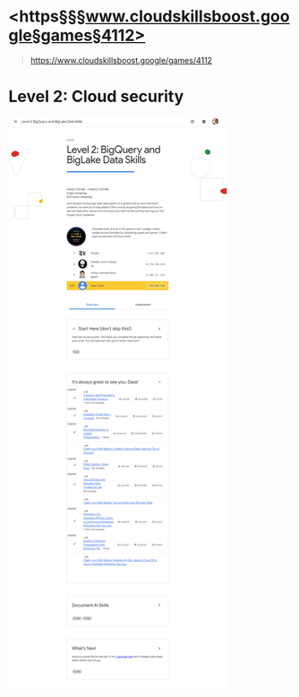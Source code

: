 
# <https§§§www.cloudskillsboost.google§games§4112>
> <https://www.cloudskillsboost.google/games/4112>

# Level 2: Cloud security


![](1695670942732.png)

